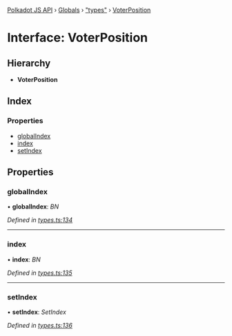 [Polkadot JS API](../README.md) › [Globals](../globals.md) › ["types"](../modules/_types_.md) › [VoterPosition](_types_.voterposition.md)

# Interface: VoterPosition

## Hierarchy

* **VoterPosition**

## Index

### Properties

* [globalIndex](_types_.voterposition.md#globalindex)
* [index](_types_.voterposition.md#index)
* [setIndex](_types_.voterposition.md#setindex)

## Properties

###  globalIndex

• **globalIndex**: *BN*

*Defined in [types.ts:134](https://github.com/polkadot-js/api/blob/dc105e6b31/packages/api-derive/src/types.ts#L134)*

___

###  index

• **index**: *BN*

*Defined in [types.ts:135](https://github.com/polkadot-js/api/blob/dc105e6b31/packages/api-derive/src/types.ts#L135)*

___

###  setIndex

• **setIndex**: *SetIndex*

*Defined in [types.ts:136](https://github.com/polkadot-js/api/blob/dc105e6b31/packages/api-derive/src/types.ts#L136)*
